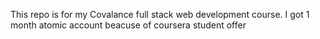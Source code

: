 This repo is for my Covalance full stack web development course.
I got 1 month atomic account beacuse of coursera student offer 
